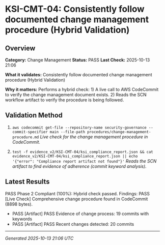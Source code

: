 # KSI-CMT-04: Consistently follow documented change management procedure (Hybrid Validation)

## Overview

**Category:** Change Management
**Status:** PASS
**Last Check:** 2025-10-13 21:06

**What it validates:** Consistently follow documented change management procedure (Hybrid Validation)

**Why it matters:** Performs a hybrid check: 1) A live call to AWS CodeCommit to verify the change management document exists. 2) Reads the SCN workflow artifact to verify the procedure is being followed.

## Validation Method

1. `aws codecommit get-file --repository-name security-governance --commit-specifier main --file-path procedures/change-management-procedure.md`
   *Live check for the change management procedure in CodeCommit.*

2. `test -f evidence_v2/KSI-CMT-04/ksi_compliance_report.json && cat evidence_v2/KSI-CMT-04/ksi_compliance_report.json || echo '{"error": "Compliance report artifact not found"}'`
   *Reads the SCN artifact to find evidence of adherence (commit keyword analysis).*

## Latest Results

PASS Phase 2 Compliant (100%): Hybrid check passed. Findings: PASS [Live Check] Comprehensive change procedure found in CodeCommit (8898 bytes).
- PASS [Artifact] PASS Evidence of change process: 19 commits with keywords
- PASS [Artifact] PASS Recent changes detected: 20 commits

---
*Generated 2025-10-13 21:06 UTC*
